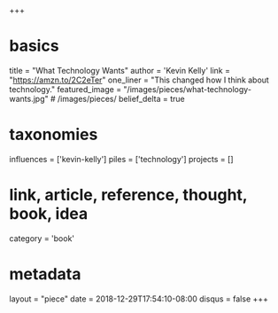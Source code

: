 +++
# basics
title     		 = "What Technology Wants"
author    		 = 'Kevin Kelly'
link      		 = "https://amzn.to/2C2eTer"
one_liner 		 = "This changed how I think about technology."
featured_image = "/images/pieces/what-technology-wants.jpg" # /images/pieces/
belief_delta	 = true

# taxonomies
influences		 = ['kevin-kelly']
piles     		 = ['technology']
projects			 = []

# link, article, reference, thought, book, idea
category  		 = 'book'

# metadata
layout	    	 = "piece"
date      		 = 2018-12-29T17:54:10-08:00
disqus    		 = false
+++

